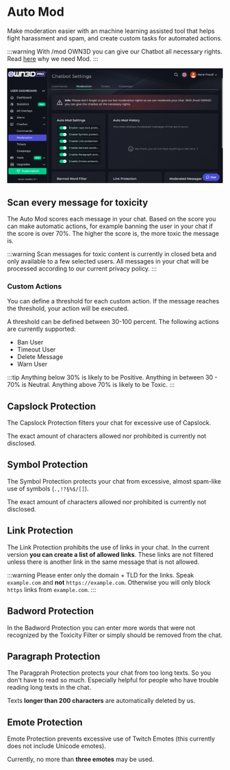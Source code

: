 # Auto Mod

Make moderation easier with an machine learning assisted tool that helps fight harassment and spam, and create custom tasks for automated actions.

:::warning
With /mod OWN3D you can give our Chatbot all necessary rights. Read [here](README.md#why-our-chatbot-need-s-a-moderator-role) why we need Mod.
:::

![Moderation Settings](../images/chrome_FlkC059qKA.png)

## Scan every message for toxicity

The Auto Mod scores each message in your chat. Based on the score you can make automatic actions, for example banning the user in your chat if the score is over 70%. The higher the score is, the more toxic the message is.

:::warning
Scan messages for toxic content is currently in closed beta and only available to a few selected users. All messages in your chat will be processed according to our current privacy policy.
:::

### Custom Actions

You can define a threshold for each custom action. If the message reaches the threshold, your action will be executed.

A threshold can be defined between 30-100 percent. The following actions are currently supported:

- Ban User
- Timeout User
- Delete Message
- Warn User

:::tip
Anything below 30% is likely to be Positive. Anything in between 30 - 70% is Neutral. Anything above 70% is likely to be Toxic.
:::

## Capslock Protection

The Capslock Protection filters your chat for excessive use of Capslock.

The exact amount of characters allowed nor prohibited is currently not disclosed.

## Symbol Protection

The Symbol Protection protects your chat from excessive, almost spam-like use of symbols (`.,!?§%$/[]`).

The exact amount of characters allowed nor prohibited is currently not disclosed.

## Link Protection

The Link Protection prohibits the use of links in your chat. In the current version **you can create a list of allowed links**. These links are not filtered unless there is another link in the same message that is not allowed.

:::warning
Please enter only the domain + TLD for the links. Speak `example.com` and **not** `https://example.com`. Otherwise you will only block `https` links from `example.com`.
:::

## Badword Protection

In the Badword Protection you can enter more words that were not recognized by the Toxicity Filter or simply should be removed from the chat.

## Paragraph Protection

The Paragprah Protection protects your chat from too long texts. So you don't have to read so much. Especially helpful for people who have trouble reading long texts in the chat.

Texts **longer than 200 characters** are automatically deleted by us.

## Emote Protection

Emote Protection prevents excessive use of Twitch Emotes (this currently does not include Unicode emotes).

Currently, no more than **three emotes** may be used.
